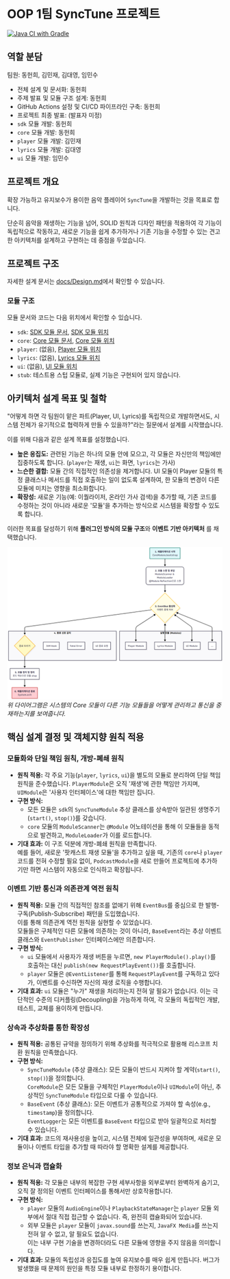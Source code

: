 # OOP 1팀 SyncTune 프로젝트
[![Java CI with Gradle](https://github.com/hui1601/synctune/actions/workflows/gradle.yml/badge.svg)](https://github.com/hui1601/synctune/actions/workflows/gradle.yml)
## 역할 분담
팀원: 동헌희, 김민재, 김대영, 임민수

* 전체 설계 및 문서화: 동헌희
* 주제 발표 및 모듈 구조 설계: 동헌희
* GitHub Actions 설정 및 CI/CD 파이프라인 구축: 동헌희
* 프로젝트 최종 발표: (발표자 미정)
* `sdk` 모듈 개발: 동헌희
* `core` 모듈 개발: 동헌희
* `player` 모듈 개발: 김민재
* `lyrics` 모듈 개발: 김대영
* `ui` 모듈 개발: 임민수

## 프로젝트 개요

확장 가능하고 유지보수가 용이한 음악 플레이어 `SyncTune`을 개발하는 것을 목표로 합니다.

단순히 음악을 재생하는 기능을 넘어, SOLID 원칙과 디자인 패턴을 적용하여 각 기능이 독립적으로 작동하고, 새로운 기능을 쉽게 추가하거나 기존 기능을 수정할 수 있는 견고한 아키텍처를 설계하고 구현하는 데 중점을 두었습니다.
## 프로젝트 구조
자세한 설계 문서는 [docs/Design.md](docs/Design.md)에서 확인할 수 있습니다.
### 모듈 구조
모듈 문서와 코드는 다음 위치에서 확인할 수 있습니다.
- `sdk`: [SDK 모듈 문서](docs/SDK.md), [SDK 모듈 위치](sdk/src/main/java/ac/cwnu/synctune/sdk)
- `core`: [Core 모듈 문서](docs/core.md), [Core 모듈 위치](core/src/main/java/ac/cwnu/synctune/core)
- `player`: (없음), [Player 모듈 위치](player/src/main/java/ac/cwnu/synctune/player)
- `lyrics`: (없음), [Lyrics 모듈 위치](lyrics/src/main/java/ac/cwnu/synctune/lyrics)
- `ui`: (없음), [UI 모듈 위치](ui/src/main/java/ac/cwnu/synctune/ui)
- `stub`: 테스트용 스텁 모듈로, 실제 기능은 구현되어 있지 않습니다.

## 아키텍처 설계 목표 및 철학
"어떻게 하면 각 팀원이 맡은 파트(Player, UI, Lyrics)를 독립적으로 개발하면서도, 시스템 전체가 유기적으로 협력하게 만들 수 있을까?"라는 질문에서 설계를 시작했습니다.

이를 위해 다음과 같은 설계 목표를 설정했습니다.

- **높은 응집도:** 관련된 기능은 하나의 모듈 안에 모으고, 각 모듈은 자신만의 책임에만 집중하도록 합니다. (`player`는 재생, `ui`는 화면, `lyrics`는 가사)
- **느슨한 결합:** 모듈 간의 직접적인 의존성을 제거합니다. UI 모듈이 Player 모듈의 특정 클래스나 메서드를 직접 호출하는 일이 없도록 설계하여, 한 모듈의 변경이 다른 모듈에 미치는 영향을 최소화합니다.
- **확장성:** 새로운 기능(예: 이퀄라이저, 온라인 가사 검색)을 추가할 때, 기존 코드를 수정하는 것이 아니라 새로운 '모듈'을 추가하는 방식으로 시스템을 확장할 수 있도록 합니다.

이러한 목표를 달성하기 위해 **플러그인 방식의 모듈 구조**와 **이벤트 기반 아키텍처** 를 채택했습니다.

![Core Module Lifecycle](docs/images/core_graph.png)
*위 다이어그램은 시스템의 Core 모듈이 다른 기능 모듈들을 어떻게 관리하고 통신을 중재하는지를 보여줍니다.*

## 핵심 설계 결정 및 객체지향 원칙 적용

### 모듈화와 단일 책임 원칙, 개방-폐쇄 원칙

- **원칙 적용:** 각 주요 기능(`player`, `lyrics`, `ui`)을 별도의 모듈로 분리하여 단일 책임 원칙을 준수했습니다. `PlayerModule`은 오직 '재생'에 관한 책임만 가지며, `UIModule`은 '사용자 인터페이스'에 대한 책임만 집니다.
- **구현 방식:**
    - 모든 모듈은 `sdk`의 `SyncTuneModule` 추상 클래스를 상속받아 일관된 생명주기(`start()`, `stop()`)를 갖습니다.
    - `core` 모듈의 `ModuleScanner`는 `@Module` 어노테이션을 통해 이 모듈들을 동적으로 발견하고, `ModuleLoader`가 이를 로드합니다.
- **기대 효과:** 이 구조 덕분에 개방-폐쇄 원칙을 만족합니다.<br> 
                 예를 들어, 새로운 '팟캐스트 재생 모듈'을 추가하고 싶을 때, 기존의 `core`나 `player` 코드를 전혀 수정할 필요 없이, `PodcastModule`을 새로 만들어 프로젝트에 추가하기만 하면 시스템이 자동으로 인식하고 확장됩니다.

### 이벤트 기반 통신과 의존관계 역전 원칙

- **원칙 적용:** 모듈 간의 직접적인 참조를 없애기 위해 `EventBus`를 중심으로 한 발행-구독(Publish-Subscribe) 패턴을 도입했습니다.<br>
                이를 통해 의존관계 역전 원칙을 실현할 수 있었습니다.<br>
                모듈들은 구체적인 다른 모듈에 의존하는 것이 아니라, `BaseEvent`라는 추상 이벤트 클래스와 `EventPublisher` 인터페이스에만 의존합니다.
- **구현 방식:**
    - `ui` 모듈에서 사용자가 재생 버튼을 누르면, `new PlayerModule().play()`를 호출하는 대신 `publish(new RequestPlayEvent())`를 호출합니다.
    - `player` 모듈은 `@EventListener`를 통해 `RequestPlayEvent`를 구독하고 있다가, 이벤트를 수신하면 자신의 재생 로직을 수행합니다.
- **기대 효과:** `ui` 모듈은 "누가" 재생을 처리하는지 전혀 알 필요가 없습니다. 이는 극단적인 수준의 디커플링(Decoupling)을 가능하게 하여, 각 모듈의 독립적인 개발, 테스트, 교체를 용이하게 만듭니다.

### 상속과 추상화를 통한 확장성

- **원칙 적용:** 공통된 규약을 정의하기 위해 추상화를 적극적으로 활용해 리스코프 치환 원칙을 만족했습니다.
- **구현 방식:**
    - `SyncTuneModule` (추상 클래스): 모든 모듈이 반드시 지켜야 할 계약(`start()`, `stop()`)을 정의합니다.<br>
                        `CoreModule`은 모든 모듈을 구체적인 `PlayerModule`이나 `UIModule`이 아닌, 추상적인 `SyncTuneModule` 타입으로 다룰 수 있습니다.
    - `BaseEvent` (추상 클래스): 모든 이벤트가 공통적으로 가져야 할 속성(e.g., `timestamp`)을 정의합니다.<br>
                              `EventLogger`는 모든 이벤트를 `BaseEvent` 타입으로 받아 일괄적으로 처리할 수 있습니다.
- **기대 효과:** 코드의 재사용성을 높이고, 시스템 전체에 일관성을 부여하며, 새로운 모듈이나 이벤트 타입을 추가할 때 따라야 할 명확한 설계를 제공합니다.

### 정보 은닉과 캡슐화

- **원칙 적용:** 각 모듈은 내부의 복잡한 구현 세부사항을 외부로부터 완벽하게 숨기고, 오직 잘 정의된 이벤트 인터페이스를 통해서만 상호작용합니다.
- **구현 방식:**
    - `player` 모듈의 `AudioEngine`이나 `PlaybackStateManager`는 `player` 모듈 외부에서 절대 직접 접근할 수 없습니다. 즉, 완전히 캡슐화되어 있습니다.
    - 외부 모듈은 `player` 모듈이 `javax.sound`를 쓰는지, `JavaFX Media`를 쓰는지 전혀 알 수 없고, 알 필요도 없습니다.<br>이는 내부 구현 기술을 변경하더라도 다른 모듈에 영향을 주지 않음을 의미합니다.
- **기대 효과:** 모듈의 독립성과 응집도를 높여 유지보수를 매우 쉽게 만듭니다. 버그가 발생했을 때 문제의 원인을 특정 모듈 내부로 한정하기 용이합니다.
